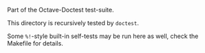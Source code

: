 Part of the Octave-Doctest test-suite.

This directory is recursively tested by `doctest`.

Some `%!`-style built-in self-tests may be run here as well,
check the Makefile for details.
